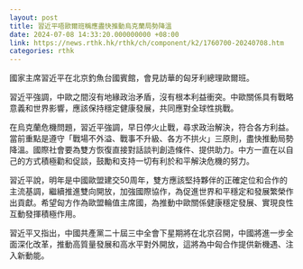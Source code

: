 ```yaml
---
layout: post
title: 習近平唔歐爾班稱應盡快推動烏克蘭局勢降溫
date: 2024-07-08 14:33:20.000000000 +08:00
link: https://news.rthk.hk/rthk/ch/component/k2/1760700-20240708.htm
categories: rthk
---
```


國家主席習近平在北京釣魚台國賓館，會見訪華的匈牙利總理歐爾班。

習近平強調，中歐之間沒有地緣政治矛盾，沒有根本利益衝突。中歐關係具有戰略意義和世界影響，應該保持穩定健康發展，共同應對全球性挑戰。

在烏克蘭危機問題，習近平強調，早日停火止戰，尋求政治解決，符合各方利益。當前重點是遵守「戰場不外溢、戰事不升級、各方不拱火」三原則，盡快推動局勢降溫。國際社會要為雙方恢復直接對話談判創造條件、提供助力。中方一直在以自己的方式積極勸和促談，鼓勵和支持一切有利於和平解決危機的努力。

習近平說，明年是中國歐盟建交50周年，雙方應該堅持夥伴的正確定位和合作的主流基調，繼續推進雙向開放，加強國際協作，為促進世界和平穩定和發展繁榮作出貢獻。希望匈方作為歐盟輪值主席國，為推動中歐關係健康穩定發展、實現良性互動發揮積極作用。

習近平又指出，中國共產黨二十屆三中全會下星期將在北京召開，中國將進一步全面深化改革，推動高質量發展和高水平對外開放，這將為中匈合作提供新機遇、注入新動能。
